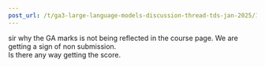 ```yaml
---
post_url: /t/ga3-large-language-models-discussion-thread-tds-jan-2025/163247/144
---
```

sir why the GA marks is not being reflected in the course page. We are getting a sign of non submission.  
Is there any way getting the score.
